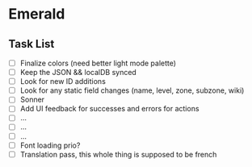 # Emerald

## Task List

- [ ] Finalize colors (need better light mode palette)
- [ ] Keep the JSON && localDB synced
- [ ] Look for new ID additions
- [ ] Look for any static field changes (name, level, zone, subzone, wiki)
- [ ] Sonner
- [ ] Add UI feedback for successes and errors for actions
- [ ] ...
- [ ] ...
- [ ] ...
- [ ] Font loading prio?
- [ ] Translation pass, this whole thing is supposed to be french
